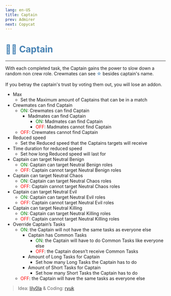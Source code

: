 ```yaml
---
lang: en-US
title: Captain
prev: Admirer
next: Copycat
---
```


# <font color="#4682B4">👨‍✈️ <b>Captain</b></font> <Badge text="Power" type="tip" vertical="middle"/>
---

With each completed task, the Captain gains the power to slow down a random non crew role. Crewmates can see <font color="#4682B4">☆</font> besides captain's name.<br><br>
If you betray the captain's trust by voting them out, you will lose an addon.
* Max
  * Set the Maximum amount of Captains that can be in a match
* Crewmates can find Captain
  * <font color=green>ON</font>: Crewmates can find Captain
    * Madmates can find Captain
      * <font color=green>ON</font>: Madmates can find Captain
      * <font color=red>OFF</font>: Madmates cannot find Captain
  * <font color=red>OFF</font>: Crewmates cannot find Captain
* Reduced speed
  * Set the Reduced speed that the Captains targets will receive
* Time duration for reduced speed
  * Set how long Reduced speed will last for
* Captain can target Neutral Benign
  * <font color=green>ON</font>: Captain can target Neutral Benign roles
  * <font color=red>OFF</font>: Captain cannot target Neutral Benign roles
* Captain can target Neutral Chaos
  * <font color=green>ON</font>: Captain can target Neutral Chaos roles
  * <font color=red>OFF</font>: Captain cannot target Neutral Chaos roles
* Captain can target Neutral Evil
  * <font color=green>ON</font>: Captain can target Neutral Evil roles
  * <font color=red>OFF</font>: Captain cannot target Neutral Evil roles
* Captain can target Neutral Killing
  * <font color=green>ON</font>: Captain can target Neutral Killing roles
  * <font color=red>OFF</font>: Captain cannot target Neutral Killing roles
* Override Captain’s Tasks
  * <font color=green>ON</font>: the Captain will not have the same tasks as everyone else
    * Captain has Common Tasks
      * <font color=green>ON</font>: the Captain will have to do Common Tasks like everyone else
      * <font color=red>OFF</font>: the Captain doesn’t receive Common Tasks
    * Amount of Long Tasks for Captain
      * Set how many Long Tasks the Captain has to do
    * Amount of Short Tasks for Captain
      * Set how many Short Tasks the Captain has to do
  * <font color=red>OFF</font>: the Captain will have the same tasks as everyone else

> Idea: [lily0la](#) & Coding: [ryuk](https://github.com/ryuk2098)